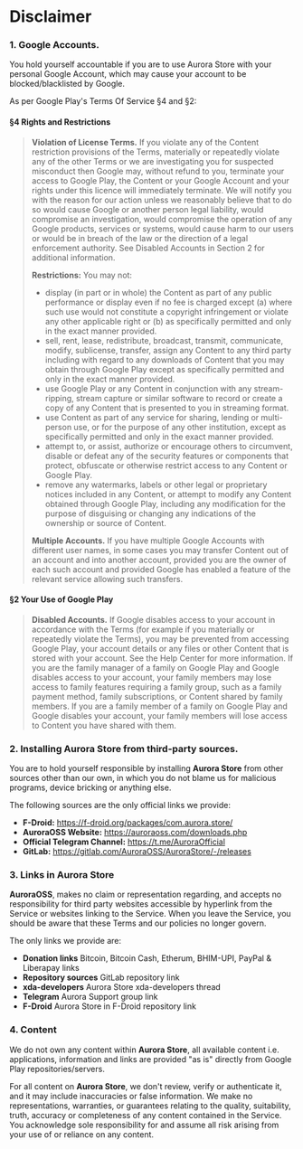 # Disclaimer

### 1. Google Accounts.

You hold yourself accountable if you are to use Aurora Store with your personal Google Account, which may cause your account to be blocked/blacklisted by Google.

As per Google Play's Terms Of Service §4 and §2:

#### §4 Rights and Restrictions

> **Violation of License Terms.** If you violate any of the Content restriction provisions of the Terms, materially or repeatedly violate any of the other Terms or we are investigating you for suspected misconduct then Google may, without refund to you, terminate your access to Google Play, the Content or your Google Account and your rights under this licence will immediately terminate. We will notify you with the reason for our action unless we reasonably believe that to do so would cause Google or another person legal liability, would compromise an investigation, would compromise the operation of any Google products, services or systems, would cause harm to our users or would be in breach of the law or the direction of a legal enforcement authority. See Disabled Accounts in Section 2 for additional information.
>
> **Restrictions:** You may not:
>
> - display (in part or in whole) the Content as part of any public performance or display even if no fee is charged except (a) where such use would not constitute a copyright infringement or violate any other applicable right or (b) as specifically permitted and only in the exact manner provided.
> - sell, rent, lease, redistribute, broadcast, transmit, communicate, modify, sublicense, transfer, assign any Content to any third party including with regard to any downloads of Content that you may obtain through Google Play except as specifically permitted and only in the exact manner provided.
> - use Google Play or any Content in conjunction with any stream-ripping, stream capture or similar software to record or create a copy of any Content that is presented to you in streaming format.
> - use Content as part of any service for sharing, lending or multi-person use, or for the purpose of any other institution, except as specifically permitted and only in the exact manner provided.
> - attempt to, or assist, authorize or encourage others to circumvent, disable or defeat any of the security features or components that protect, obfuscate or otherwise restrict access to any Content or Google Play.
> - remove any watermarks, labels or other legal or proprietary notices included in any Content, or attempt to modify any Content obtained through Google Play, including any modification for the purpose of disguising or changing any indications of the ownership or source of Content.
>
> **Multiple Accounts.** If you have multiple Google Accounts with different user names, in some cases you may transfer Content out of an account and into another account, provided you are the owner of each such account and provided Google has enabled a feature of the relevant service allowing such transfers.

#### §2 Your Use of Google Play

> **Disabled Accounts.** If Google disables access to your account in accordance with the Terms (for example if you materially or repeatedly violate the Terms), you may be prevented from accessing Google Play, your account details or any files or other Content that is stored with your account. See the Help Center for more information. If you are the family manager of a family on Google Play and Google disables access to your account, your family members may lose access to family features requiring a family group, such as a family payment method, family subscriptions, or Content shared by family members. If you are a family member of a family on Google Play and Google disables your account, your family members will lose access to Content you have shared with them.

### 2. Installing **Aurora Store** from third-party sources.

You are to hold yourself responsible by installing **Aurora Store** from other sources other than our own, in which you do not blame us for malicious programs, device bricking or anything else.

The following sources are the only official links we provide:

- **F-Droid:** https://f-droid.org/packages/com.aurora.store/
- **AuroraOSS Website:** https://auroraoss.com/downloads.php
- **Official Telegram Channel:** https://t.me/AuroraOfficial
- **GitLab:** https://gitlab.com/AuroraOSS/AuroraStore/-/releases

### 3. Links in Aurora Store

**AuroraOSS**, makes no claim or representation regarding, and accepts no responsibility for third party websites accessible by hyperlink from the Service or websites linking to the Service. When you leave the Service, you should be aware that these Terms and our policies no longer govern.

The only links we provide are:

- **Donation links** Bitcoin, Bitcoin Cash, Etherum, BHIM-UPI, PayPal & Liberapay links
- **Repository sources** GitLab repository link
- **xda-developers** Aurora Store xda-developers thread
- **Telegram** Aurora Support group link
- **F-Droid** Aurora Store in F-Droid repository link

### 4. Content

We do not own any content within **Aurora Store**, all available content i.e. applications, information and links are provided "as is" directly from Google Play repositories/servers.

For all content on **Aurora Store**, we don't review, verify or authenticate it, and it may include inaccuracies or false information. We make no representations, warranties, or guarantees relating to the quality, suitability, truth, accuracy or completeness of any content contained in the Service. You acknowledge sole responsibility for and assume all risk arising from your use of or reliance on any content.
